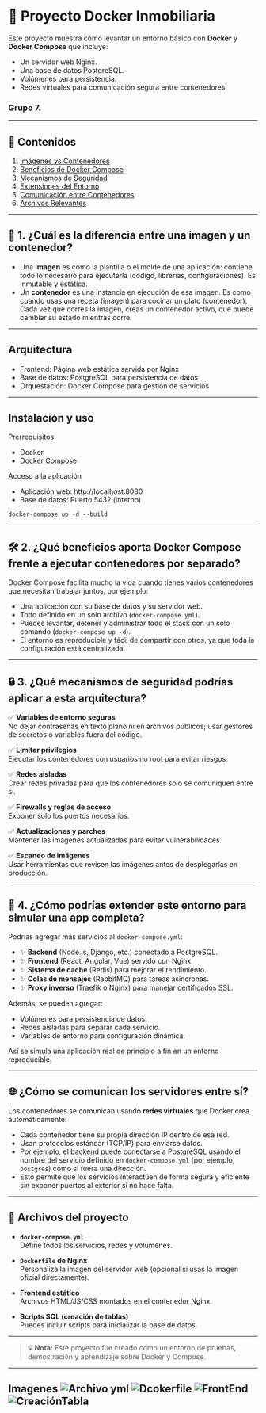# 🐳 Proyecto Docker Inmobiliaria

Este proyecto muestra cómo levantar un entorno básico con **Docker** y **Docker Compose** que incluye:

- Un servidor web Nginx.
- Una base de datos PostgreSQL.
- Volúmenes para persistencia.
- Redes virtuales para comunicación segura entre contenedores.

### Grupo 7.

---

## 📘 Contenidos

1. [Imágenes vs Contenedores](#-1-cuál-es-la-diferencia-entre-una-imagen-y-un-contenedor)
2. [Beneficios de Docker Compose](#-2-qué-beneficios-aporta-docker-compose-frente-a-ejecutar-contenedores-por-separado)
3. [Mecanismos de Seguridad](#-3-qué-mecanismos-de-seguridad-podrías-aplicar-a-esta-arquitectura)
4. [Extensiones del Entorno](#-4-cómo-podrías-extender-este-entorno-para-simular-una-app-completa)
5. [Comunicación entre Contenedores](#-cómo-se-comunican-los-servidores-entre-sí)
6. [Archivos Relevantes](#-archivos-del-proyecto)

---

## 📌 1. ¿Cuál es la diferencia entre una imagen y un contenedor?

- Una **imagen** es como la plantilla o el molde de una aplicación: contiene todo lo necesario para ejecutarla (código, librerías, configuraciones). Es inmutable y estática.
- Un **contenedor** es una instancia en ejecución de esa imagen. Es como cuando usas una receta (imagen) para cocinar un plato (contenedor). Cada vez que corres la imagen, creas un contenedor activo, que puede cambiar su estado mientras corre.

---

## Arquitectura

- Frontend: Página web estática servida por Nginx
- Base de datos: PostgreSQL para persistencia de datos
- Orquestación: Docker Compose para gestión de servicios
  
---

## Instalación y uso

Prerrequisitos
- Docker
- Docker Compose

Acceso a la aplicación
- Aplicación web: http://localhost:8080
- Base de datos: Puerto 5432 (interno)

``` docker-compose up -d --build ```

---

## 🛠 2. ¿Qué beneficios aporta Docker Compose frente a ejecutar contenedores por separado?

Docker Compose facilita mucho la vida cuando tienes varios contenedores que necesitan trabajar juntos, por ejemplo:

- Una aplicación con su base de datos y su servidor web.
- Todo definido en un solo archivo (`docker-compose.yml`).
- Puedes levantar, detener y administrar todo el stack con un solo comando (`docker-compose up -d`).
- El entorno es reproducible y fácil de compartir con otros, ya que toda la configuración está centralizada.

---

## 🔒 3. ¿Qué mecanismos de seguridad podrías aplicar a esta arquitectura?

✅ **Variables de entorno seguras**  
No dejar contraseñas en texto plano ni en archivos públicos; usar gestores de secretos o variables fuera del código.

✅ **Limitar privilegios**  
Ejecutar los contenedores con usuarios no root para evitar riesgos.

✅ **Redes aisladas**  
Crear redes privadas para que los contenedores solo se comuniquen entre sí.

✅ **Firewalls y reglas de acceso**  
Exponer solo los puertos necesarios.

✅ **Actualizaciones y parches**  
Mantener las imágenes actualizadas para evitar vulnerabilidades.

✅ **Escaneo de imágenes**  
Usar herramientas que revisen las imágenes antes de desplegarlas en producción.

---

## 🚀 4. ¿Cómo podrías extender este entorno para simular una app completa?

Podrías agregar más servicios al `docker-compose.yml`:

- ✨ **Backend** (Node.js, Django, etc.) conectado a PostgreSQL.
- ✨ **Frontend** (React, Angular, Vue) servido con Nginx.
- ✨ **Sistema de cache** (Redis) para mejorar el rendimiento.
- ✨ **Colas de mensajes** (RabbitMQ) para tareas asíncronas.
- ✨ **Proxy inverso** (Traefik o Nginx) para manejar certificados SSL.

Además, se pueden agregar:

- Volúmenes para persistencia de datos.
- Redes aisladas para separar cada servicio.
- Variables de entorno para configuración dinámica.

Así se simula una aplicación real de principio a fin en un entorno reproducible.

---

## 🌐 ¿Cómo se comunican los servidores entre sí?

Los contenedores se comunican usando **redes virtuales** que Docker crea automáticamente:

- Cada contenedor tiene su propia dirección IP dentro de esa red.
- Usan protocolos estándar (TCP/IP) para enviarse datos.
- Por ejemplo, el backend puede conectarse a PostgreSQL usando el nombre del servicio definido en `docker-compose.yml` (por ejemplo, `postgres`) como si fuera una dirección.
- Esto permite que los servicios interactúen de forma segura y eficiente sin exponer puertos al exterior si no hace falta.

---

## 📂 Archivos del proyecto

- **`docker-compose.yml`**  
  Define todos los servicios, redes y volúmenes.

- **`Dockerfile` de Nginx**  
  Personaliza la imagen del servidor web (opcional si usas la imagen oficial directamente).

- **Frontend estático**  
  Archivos HTML/JS/CSS montados en el contenedor Nginx.

- **Scripts SQL (creación de tablas)**  
  Puedes incluir scripts para inicializar la base de datos.

---

> **💡 Nota:** Este proyecto fue creado como un entorno de pruebas, demostración y aprendizaje sobre Docker y Compose.

---

Imagenes
![Archivo yml](images/archivoyml.png)
![Dcokerfile](images/dockerfilengix.png)
![FrontEnd](images/frontend.png)
![CreaciónTabla](images/creandotabla.png)
---
